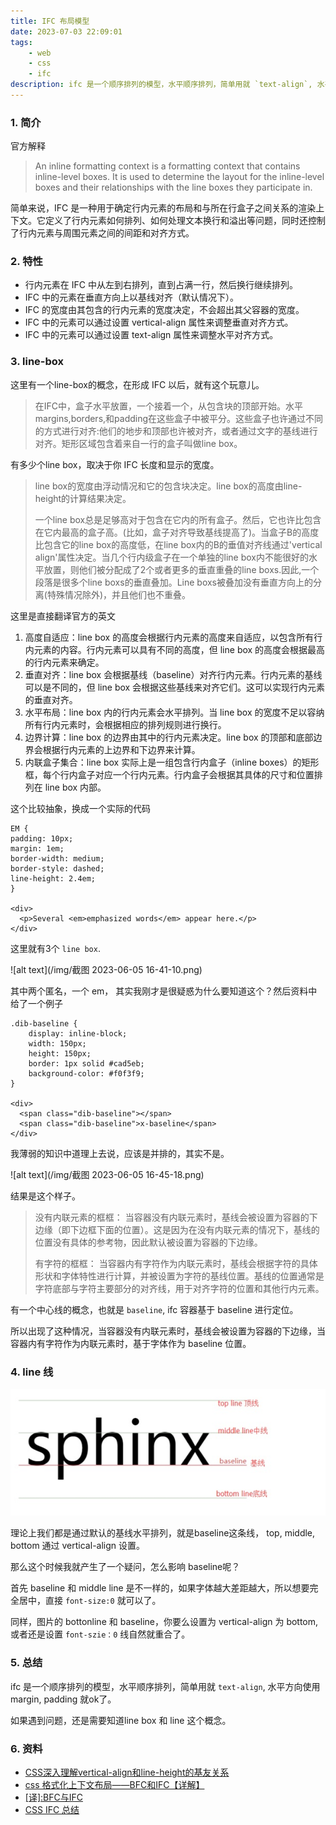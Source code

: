 ```yaml
---
title: IFC 布局模型
date: 2023-07-03 22:09:01
tags: 
    - web
    - css
    - ifc
description: ifc 是一个顺序排列的模型，水平顺序排列，简单用就 `text-align`, 水平方向使用 margin, padding 就ok了。如果遇到问题，还是需要知道line box 和 line 这个概念。
---
```


### 1. 简介

官方解释

> An inline formatting context is a formatting context that contains inline-level boxes. It is used to determine the layout for the inline-level boxes and their relationships with the line boxes they participate in.

简单来说，IFC 是一种用于确定行内元素的布局和与所在行盒子之间关系的渲染上下文。它定义了行内元素如何排列、如何处理文本换行和溢出等问题，同时还控制了行内元素与周围元素之间的间距和对齐方式。

### 2. 特性

* 行内元素在 IFC 中从左到右排列，直到占满一行，然后换行继续排列。
* IFC 中的元素在垂直方向上以基线对齐（默认情况下）。
* IFC 的宽度由其包含的行内元素的宽度决定，不会超出其父容器的宽度。
* IFC 中的元素可以通过设置 vertical-align 属性来调整垂直对齐方式。
* IFC 中的元素可以通过设置 text-align 属性来调整水平对齐方式。

### 3. line-box

这里有一个line-box的概念，在形成 IFC 以后，就有这个玩意儿。

> 在IFC中，盒子水平放置，一个接着一个，从包含块的顶部开始。水平margins,borders,和padding在这些盒子中被平分。这些盒子也许通过不同的方式进行对齐:他们的地步和顶部也许被对齐，或者通过文字的基线进行对齐。矩形区域包含着来自一行的盒子叫做line box。

有多少个line box，取决于你 IFC 长度和显示的宽度。

> line box的宽度由浮动情况和它的包含块决定。line box的高度由line-height的计算结果决定。
> 
> 一个line box总是足够高对于包含在它内的所有盒子。然后，它也许比包含在它内最高的盒子高。(比如，盒子对齐导致基线提高了)。当盒子B的高度比包含它的line box的高度低，在line box内的B的垂值对齐线通过'vertical align'属性决定。当几个行内级盒子在一个单独的line box内不能很好的水平放置，则他们被分配成了2个或者更多的垂直重叠的line boxs.因此,一个段落是很多个line boxs的垂直叠加。Line boxs被叠加没有垂直方向上的分离(特殊情况除外)，并且他们也不重叠。

这里是直接翻译官方的英文

1. 高度自适应：line box 的高度会根据行内元素的高度来自适应，以包含所有行内元素的内容。行内元素可以具有不同的高度，但 line box 的高度会根据最高的行内元素来确定。
2. 垂直对齐：line box 会根据基线（baseline）对齐行内元素。行内元素的基线可以是不同的，但 line box 会根据这些基线来对齐它们。这可以实现行内元素的垂直对齐。
3. 水平布局：line box 内的行内元素会水平排列。当 line box 的宽度不足以容纳所有行内元素时，会根据相应的排列规则进行换行。
4. 边界计算：line box 的边界由其中的行内元素决定。line box 的顶部和底部边界会根据行内元素的上边界和下边界来计算。
5. 内联盒子集合：line box 实际上是一组包含行内盒子（inline boxes）的矩形框，每个行内盒子对应一个行内元素。行内盒子会根据其具体的尺寸和位置排列在 line box 内部。

这个比较抽象，换成一个实际的代码

```
EM {
padding: 10px;
margin: 1em;
border-width: medium;
border-style: dashed;
line-height: 2.4em;
}

<div>
  <p>Several <em>emphasized words</em> appear here.</p>
</div>
```

这里就有3个 `line box`.

![alt text](/img/截图 2023-06-05 16-41-10.png)

其中两个匿名，一个 em， 其实我刚才是很疑惑为什么要知道这个？然后资料中给了一个例子

```
.dib-baseline {
	display: inline-block;
	width: 150px;
	height: 150px;
	border: 1px solid #cad5eb;
	background-color: #f0f3f9;
}
	  
<div>
  <span class="dib-baseline"></span>
  <span class="dib-baseline">x-baseline</span>
</div>
```

我薄弱的知识中道理上去说，应该是并排的，其实不是。

![alt text](/img/截图 2023-06-05 16-45-18.png)

结果是这个样子。

> 没有内联元素的框框：
> 当容器没有内联元素时，基线会被设置为容器的下边缘（即下边框下面的位置）。这是因为在没有内联元素的情况下，基线的位置没有具体的参考物，因此默认被设置为容器的下边缘。
>
> 有字符的框框：
> 当容器内有字符作为内联元素时，基线会根据字符的具体形状和字体特性进行计算，并被设置为字符的基线位置。基线的位置通常是字符底部与字符主要部分的对齐线，用于对齐字符的位置和其他行内元素。

有一个中心线的概念，也就是 `baseline`, ifc 容器基于 baseline 进行定位。

所以出现了这种情况，当容器没有内联元素时，基线会被设置为容器的下边缘，当容器内有字符作为内联元素时，基于字体作为 baseline 位置。

### 4. line 线

![alt text](/img/css-ifc-baseline.jpg)

理论上我们都是通过默认的基线水平排列，就是baseline这条线， top, middle, bottom 通过 vertical-align 设置。

那么这个时候我就产生了一个疑问，怎么影响 baseline呢？

首先 baseline 和 middle line 是不一样的，如果字体越大差距越大，所以想要完全居中，直接 `font-size:0` 就可以了。

同样，图片的 bottonline 和 baseline，你要么设置为 vertical-align 为 bottom, 或者还是设置 `font-szie：0` 线自然就重合了。

### 5. 总结

ifc 是一个顺序排列的模型，水平顺序排列，简单用就 `text-align`, 水平方向使用 margin, padding 就ok了。

如果遇到问题，还是需要知道line box 和 line 这个概念。

### 6. 资料

* [CSS深入理解vertical-align和line-height的基友关系](https://www.zhangxinxu.com/wordpress/2015/08/css-deep-understand-vertical-align-and-line-height/)
* [css 格式化上下文布局——BFC和IFC【详解】](https://blog.csdn.net/weixin_41192489/article/details/120197275)
* [[译]:BFC与IFC](https://segmentfault.com/a/1190000004466536)
* [CSS IFC 总结](https://mengsixing.github.io/blog/css-ifc.html#css-%E5%86%85%E8%81%94%E6%A0%BC%E5%BC%8F%E5%8C%96%E4%B8%8A%E4%B8%8B%E6%96%87)
